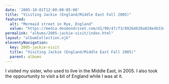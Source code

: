 ```yaml
---
date: '2005-10-01T12:00:00-05:00'
title: "Visiting Jackie (England/Middle East Fall 2005)"
featured:
  alt: "Mermaid street in Rye, England"
  value: "https://media.desmondrivet.com/d1/90/47/f3/89264620a828e4b33d691add8e333cc853d72b0c15a86a1c139034f9.jpg"
permalink: "albums/2005-jackie-visit/index.html"
layout: "albumCollection.njk"
eleventyNavigation:
  key: 2005-jackie-visit
  title: "Visiting Jackie (England/Middle East Fall 2005)"
  parent: albums
---
```


I visited my sister, who used to live in the Middle East, in 2005.  I also took the oppourtunity to visit a bit of England while I was at it.
